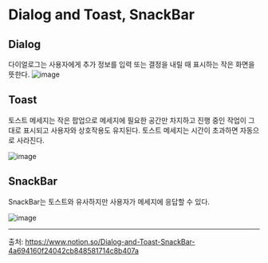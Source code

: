 # Dialog and Toast, SnackBar

## Dialog
다이얼로그는 사용자에게 추가 정보를 입력 또는 결정을 내릴 때 표시하는 작은 화면을 뜻한다.
![image](https://user-images.githubusercontent.com/91411447/160219958-4bb75037-23f4-4c88-955d-994499686823.png)

## Toast
토스트 메세지는 작은 팝업으로 메세지에 필요한 공간만 차지하고 진행 중인 작업이 그대로 표시되고 사용자와 상호작용도 유지된다. 토스트 메세지는 시간이 초과하면 자동으로 사라진다.

![image](https://user-images.githubusercontent.com/91411447/160219965-13d92d0a-e2b3-492e-af18-719ab8afd6e4.png)

## SnackBar
SnackBar는 토스트와 유사하지만 사용자가 메세지에 응답할 수 있다.

![image](https://user-images.githubusercontent.com/91411447/160219971-9b7f8e13-6a16-40f2-ac70-fe2ccef5a2a2.png)

***
출처: https://www.notion.so/Dialog-and-Toast-SnackBar-4a694160f24042cb848581714c8b407a
